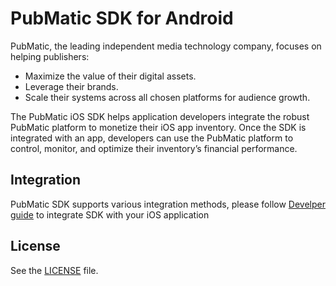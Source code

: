 PubMatic SDK for Android
========================
PubMatic, the leading independent media technology company, focuses on helping publishers:

* Maximize the value of their digital assets.
* Leverage their brands.
* Scale their systems across all chosen platforms for audience growth.

The PubMatic iOS SDK helps application developers integrate the robust PubMatic platform to monetize their iOS app inventory. Once the SDK is integrated with an app, developers can use the PubMatic platform to control, monitor, and optimize their inventory’s financial performance.

## Integration
PubMatic SDK supports various integration methods, please follow [Develper guide](../../wiki) to integrate SDK with your iOS application


License
-------
See the [LICENSE](LICENSE) file.
